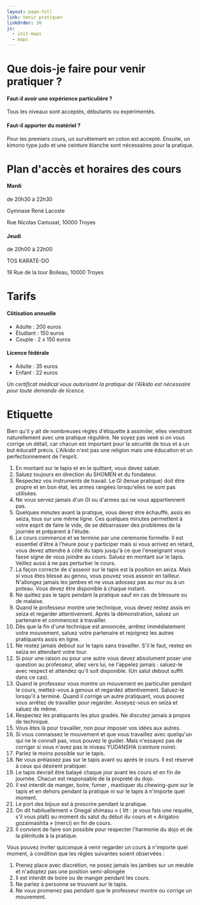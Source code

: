 ```yaml
---
layout: page-full
link: Venir pratiquer
linkOrder: 30
js:
  - init-maps
  - maps
---
```


# Que dois-je faire pour venir pratiquer ?

#### Faut-il avoir une expérience particulière ?

Tous les niveaux sont acceptés, débutants ou expérimentés.

#### Faut-il apporter du matériel ?

Pour les premiers cours, un survêtement en coton est accepté. 
Ensuite, un kimono type judo et une ceinture blanche sont nécessaires pour la pratique.

# Plan d'accès et horaires des cours

<div class="container__row">
  <div class="subcontainer__half">
    <h4>Mardi</h4>
    <div class="section">
      <p>de 20h30 à 22h30</p>
      <p>Gymnase René Lacoste</p>
      <p>Rue Nicolas Camusat, 10000 Troyes</p>
    </div>
    <div id="map_gymnase" class="map"></div>
  </div>

  <div class="subcontainer__half">
    <h4>Jeudi</h4>
    <div class="section">
      <p>de 20h00 à 22h00</p>
      <p>TOS KARATE-DO</p>
      <p>19 Rue de la tour Boileau, 10000 Troyes</p>
    </div>
    <div id="map_dojo" class="map"></div>
  </div>
</div>

# Tarifs

<div class="container__row">
  <div class="subcontainer__half">
    <h4>Côtisation annuelle</h4>
    <ul>
      <li>Adulte : 200 euros</li>
      <li>Étudiant : 150 euros</li>
      <li>Couple : 2 x 150 euros</li>
    </ul>
  </div>

  <div class="subcontainer__half">
    <h4>Licence fédérale</h4>
    <ul>
      <li>Adulte : 35 euros</li>
      <li>Enfant : 22 euros</li>
    </ul>
  </div>
</div>

<div class="container__row">
  <em>Un certificat médical vous autorisant la pratique de l'Aïkido est nécessaire pour toute demande de licence.</em>
</div>

# Etiquette

Bien qu'il y ait de nombreuses règles d'étiquette à assimiler, elles viendront naturellement avec une pratique régulière. Ne soyez pas vexé si on vous corrige un détail, car chacun est important pour la sécurité de tous et a un but  éducatif précis. L'Aïkido n'est pas une religion mais une éducation et un perfectionnement de l'esprit.

1. En montant sur le tapis et en le quittant, vous devez saluer.
1. Saluez toujours en direction du SHOMEN et du fondateur.
1. Respectez vos instruments de travail. Le GI (tenue pratique) doit être propre et en bon état, les armes rangées lorsqu'elles ne sont pas utilisées.
1. Ne vous servez jamais d'un GI ou d'armes qui ne vous appartiennent pas.
1. Quelques minutes avant la pratique, vous devez être échauffé, assis en seiza, tous sur une même ligne. Ces quelques minutes permettent à votre esprit de faire le vide, de se débarrasser des problèmes de la journée et préparent à l'étude.
1. Le cours commence et se termine par une cérémonie formelle. Il est essentiel d'être à l'heure pour y participer mais si vous arrivez en retard, vous devez attendre à côté du tapis jusqu'à ce que l'enseignant vous fasse signe de vous joindre au cours. Saluez en montant sur le tapis. Veillez aussi à ne pas perturber le cours.
1. La façon correcte de s'asseoir sur le tapis est la position en seiza. Mais si vous êtes blessé au genou, vous pouvez vous asseoir en tailleur. N'allongez jamais les jambes et ne vous adossez pas au mur ou à un poteau. Vous devez être disponible à chaque instant.
1. Ne quittez pas le tapis pendant la pratique sauf en cas de blessure ou de malaise.
1. Quand le professeur montre une technique, vous devez restez assis en seiza et regarder attentivement. Après la démonstration, saluez un partenaire et commencez à travailler.
1. Dès que la fin d'une technique est annoncée, arrêtez immédiatement votre mouvement, saluez votre partenaire et rejoignez les autres pratiquants assis en ligne.
1. Ne restez jamais debout sur le tapis sans travailler. S'il le faut, restez en seiza en attendant votre tour.
1. Si pour une raison ou pour une autre vous devez absolument poser une question au professeur, allez vers lui, ne l'appelez jamais : saluez-le avec respect et attendez qu'il soit disponible. (Un salut debout suffit dans ce cas).
1. Quand le professeur vous montre un mouvement en particulier pendant le cours, mettez-vous à genoux et regardez attentivement. Saluez-le lorsqu'il a terminé. Quand il corrige un autre pratiquant, vous pouvez vous arrêtez de travailler pour regarder. Asseyez-vous en seiza et saluez de même.
1. Respectez les pratiquants les plus gradés. Ne discutez jamais à propos de technique.
1. Vous êtes là pour travailler, non pour imposer vos idées aux autres.
1. Si vous connaissez le mouvement et que vous travaillez avec quelqu'un qui ne le connaît pas, vous pouvez le guider. Mais n'essayez pas de corriger si vous n'avez pas le niveau YUDANSHA (ceinture noire).
1. Parlez le moins possible sur le tapis.
1. Ne vous prélassez pas sur le tapis avant ou après le cours. Il est réservé à ceux qui désirent pratiquer.
1. Le tapis devrait être balayé chaque jour avant les cours et en fin de journée. Chacun est responsable de la propreté du dojo.
1. Il est interdit de manger, boire, fumer , mastiquer du chewing-gum sur le tapis et en dehors pendant la pratique ni sur le tapis à n'importe quel moment.
1. Le port des bijoux est à proscrire pendant la pratique.
1. On dit habituellement « Onegaï shimasu » ( litt : je vous fais une requête, s'il vous plaît) au moment du salut du début du cours et « Arigatoo gozaïmashita » (merci) en fin de cours.
1. Il convient de faire son possible pour respecter l'harmonie du dojo et de la plénitude à la pratique.

Vous pouvez inviter quiconque à venir regarder un cours à n'importe quel moment, à condition que les règles suivantes soient observées :

1. Prenez place avec discrétion, ne posez jamais les jambes sur un meuble et n'adoptez pas une position semi-allongée
1. Il est interdit de boire ou de manger pendant les cours.
1. Ne parlez à personne se trouvant sur le tapis.
1. Ne vous promenez pas pendant que le professeur montre ou corrige un mouvement.
